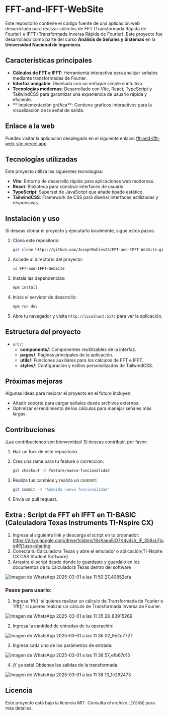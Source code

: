 # FFT-and-IFFT-WebSite

Este repositorio contiene el código fuente de una aplicación web desarrollada para realizar cálculos de FFT (Transformada Rápida de Fourier) e IFFT (Transformada Inversa Rápida de Fourier). Este proyecto fue desarrollado como parte del curso **Análisis de Señales y Sistemas** en la **Universidad Nacional de Ingeniería**.

## Características principales

- **Cálculos de FFT e IFFT**: Herramienta interactiva para analizar señales mediante transformadas de Fourier.
- **Interfaz amigable**: Diseñada con un enfoque simple e intuitivo.
- **Tecnologías modernas**: Desarrollado con Vite, React, TypeScript y TailwindCSS para garantizar una experiencia de usuario rápida y eficiente.
- ** Implementación gráfica**: Contiene graficos interactivos para la visualización de la señal de salida.

## Enlace a la web

Puedes visitar la aplicación desplegada en el siguiente enlace: [fft-and-ifft-web-site.vercel.app](https://fft-and-ifft-web-site.vercel.app)

## Tecnologías utilizadas

Este proyecto utiliza las siguientes tecnologías:

- **Vite**: Entorno de desarrollo rápido para aplicaciones web modernas.
- **React**: Biblioteca para construir interfaces de usuario.
- **TypeScript**: Superset de JavaScript que añade tipado estático.
- **TailwindCSS**: Framework de CSS para diseñar interfaces estilizadas y responsivas.

## Instalación y uso

Si deseas clonar el proyecto y ejecutarlo localmente, sigue estos pasos:

1. Clona este repositorio:

   ```bash
   git clone https://github.com/JosephRobles23/FFT-and-IFFT-WebSite.git
   ```

2. Accede al directorio del proyecto:

   ```bash
   cd FFT-and-IFFT-WebSite
   ```

3. Instala las dependencias:

   ```bash
   npm install
   ```

4. Inicia el servidor de desarrollo:

   ```bash
   npm run dev
   ```

5. Abre tu navegador y visita `http://localhost:5173` para ver la aplicación.

## Estructura del proyecto

- `src/`:
  - **components/**: Componentes reutilizables de la interfaz.
  - **pages/**: Páginas principales de la aplicación.
  - **utils/**: Funciones auxiliares para los cálculos de FFT e IFFT.
  - **styles/**: Configuración y estilos personalizados de TailwindCSS.

## Próximas mejoras

Algunas ideas para mejorar el proyecto en el futuro incluyen:

- Añadir soporte para cargar señales desde archivos externos.
- Optimizar el rendimiento de los cálculos para manejar señales más largas.

## Contribuciones

¡Las contribuciones son bienvenidas! Si deseas contribuir, por favor:

1. Haz un fork de este repositorio.
2. Crea una rama para tu feature o corrección:

   ```bash
   git checkout -b feature/nueva-funcionalidad
   ```

3. Realiza tus cambios y realiza un commit:

   ```bash
   git commit -m "Añadida nueva funcionalidad"
   ```
4. Envía un pull request.

   
## Extra : Script de FFT eh IFFT en TI-BASIC (Calculadora Texas Instruments TI-Nspire CX)
1. Ingresa al siguiente link y descarga el script en tu ordenador: https://drive.google.com/drive/folders/16sKaea5lO7K4v4Ur_IF_S58xLFjuq4Pj?usp=sharing 
2. Conecta tu Calculadora Texas y abre el emulador o aplicación(TI-Nspire CX CAS Student Software)
3. Arrastra el script desde donde lo guardaste y guardalo en los documentos de tu calculadora Texas dentro del software
   
![Imagen de WhatsApp 2025-03-01 a las 11 50 27_40852efa](https://github.com/user-attachments/assets/a4ca8b38-687b-4045-b0b6-40eafaa53f36)

### Pasos para usarlo: 
1. Ingresa 'fft()' si quieres realizar un cálculo de Transformada de Fourier o 'ifft()' si quieres realizar un cálculo de Transformada Inversa de Fourier.
   
![Imagen de WhatsApp 2025-03-01 a las 11 35 28_83915269](https://github.com/user-attachments/assets/d5b3466a-9693-416b-8bf0-6506d2cb3611)

2. Ingresa la cantidad de entradas de tu operación:
    
![Imagen de WhatsApp 2025-03-01 a las 11 36 02_9e2c7727](https://github.com/user-attachments/assets/9c15f29d-f9c7-41fd-b7d5-da22750743e2)

3. Ingresa cada uno de los parámetros de entrada:
   
![Imagen de WhatsApp 2025-03-01 a las 11 36 57_efb67d15](https://github.com/user-attachments/assets/0566cbcd-64ef-4bfc-bc60-dcc8a4d9f966)

4. ¡Y ya está! Obtienes las salidas de la transformada.
   
![Imagen de WhatsApp 2025-03-01 a las 11 38 10_1e292473](https://github.com/user-attachments/assets/98c04493-caab-44c6-ad9f-6cc79b1a9705)


## Licencia

Este proyecto está bajo la licencia MIT. Consulta el archivo `LICENSE` para más detalles.

